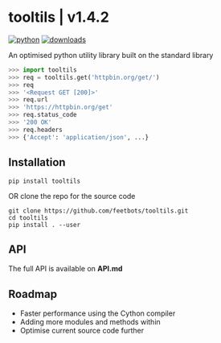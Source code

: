 # tooltils | v1.4.2

[![python](https://img.shields.io/pypi/pyversions/tooltils.svg)](https://pypi.org/project/tooltils/)
[![downloads](https://static.pepy.tech/personalized-badge/tooltils?period=total&units=international_system&left_color=grey&right_color=red&left_text=downloads)](https://pepy.tech/project/tooltils)

An optimised python utility library built on the standard library

```py
>>> import tooltils
>>> req = tooltils.get('httpbin.org/get/')
>>> req
>>> '<Request GET [200]>'
>>> req.url
>>> 'https://httpbin.org/get'
>>> req.status_code
>>> '200 OK'
>>> req.headers
>>> {'Accept': 'application/json', ...}
```

## Installation

```console
pip install tooltils
```

OR clone the repo for the source code

```console
git clone https://github.com/feetbots/tooltils.git
cd tooltils
pip install . --user
```

## API

The full API is available on **API.md**

## Roadmap

- Faster performance using the Cython compiler
- Adding more modules and methods within
- Optimise current source code further
